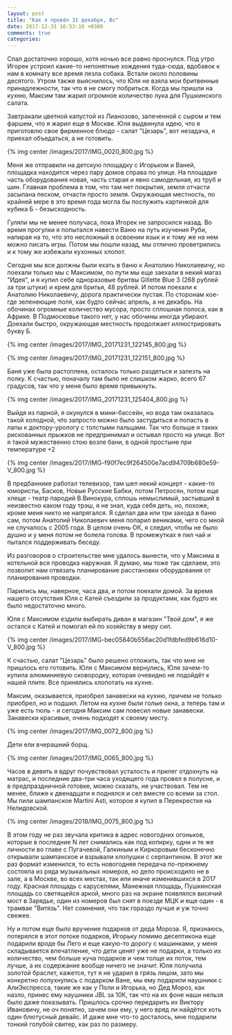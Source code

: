 ```yaml
---
layout: post
title: "Как я провёл 31 декабря, Вс"
date: 2017-12-31 16:53:18 +0300
comments: true
categories: 
---
```

Спал достаточно хорошо, хотя ночью все равно проснулся. Под утро Игорек устроил какие-то непонятные хождения туда-сюда, вдобавок к нам в комнату все время лезла собака. Встали около половины десятого. Утром также выяснилось, что Юля не взяла мои бритвенные принадлежности, так что я не смогу побриться. Когда мы пришли на кухню, Максим там жарил огромное количество лука для Пушкинского салата.

Завтракали цветной капустой из Лианозово, запеченной с сыром и тем фаршем, что я жарил еще в Москве. Юля выдвинула идею, что я приготовлю свое фирменное блюдо -  салат "Цезарь", вот незадача, я приехал объедаться, а не готовить.

{% img center /images/2017/IMG_0020_800.jpg %}

Меня же отправили на детскую площадку с Игорьком и Ваней, площадка находится через пару домов справа по улице. На площадке часть оборудования новая, часть старая и явно самодельная, из труб и шин. Главная проблема в том, что там нет покрытия, земля отчасти засыпана песком, отчасти просто земля. Окружающая местность, по крайней мере в это время года могла бы послужить картинкой для кубика Б - безысходность. 

Гуляли мы не менее получаса, пока Игорек не запросился назад. Во время прогулки я попытался навести Ваню на путь изучения Руби, напирая на то, что это несложный в освоении язык и к тому же на нем можно писать игры. Потом мы пошли назад, мы отлично проветрились и к тому же избежали кухонных хлопот.

Сегодня мы все должны были ехать в баню к Анатолию Николаевичу, но поехали только мы с Максимом, по пути мы еще заехали в некий магаз "Идея", и я купил себе одноразовые бритвы Gillette Blue 3 (268 рублей за три штуки) и крем для бритья, 48 рублей. И потом поехали к Анатолию Николаевичу, дорога практически пустая. По сторонам кое-где зеленеющие поля, как будто сейчас апрель, а не декабрь. На обочинах огромные количество мусора, просто сплошная полоса, как в Африке. В Подмосковье такого нет, у нас обочины иногда убирают. Доехали быстро, окружающая местность продолжает иллюстрировать букву Б.

{% img center /images/2017/IMG_20171231_122145_800.jpg %}

{% img center /images/2017/IMG_20171231_122151_800.jpg %}

Баня уже была растоплена, осталось только раздеться и залезть на полку. К счастью, поначалу там было не слишком жарко, всего 67 градусов, так что у меня было время привыкнуть. 

{% img center /images/2017/IMG_20171231_125404_800.jpg %}

Выйдя из парной, я окунулся в мини-бассейн, но вода там оказалась такой холодной, что запросто можно было застудиться и попасть в лапы к доктору-урологу с толстыми пальцами. Так что больше я таких рискованных прыжков не предпринимал и остывал просто на улице. Вот я такой мужественно стою возле бани, в одной простыне при температуре +2

{% img center /images/2017/IMG-f90f7ec9f264500e7acd94709b680e59-V_800.jpg %}

В предбаннике работал телевизор, там шел некий концерт - какие-то юмористы, Басков, Новые Русские Бабки, потом Петросян, потом еще хлеще - театр пародий В.Винокура, сплошь немыслимый, застывший в неизвестно каком году трэш, я не знал, куда себя деть, но, похоже, кроме меня никто не напрягался. Я сделал два или три захода в баню сам, потом Анатолий Николаевич меня попарил вениками, чего со мной не случалось с 2005 года. В целом очень ОК, я следил, чтобы не было душно и у меня потом не болела голова. В промежутках я пил чай и пытался поддерживать беседу. 

Из разговоров о строительстве мне удалось вынести, что у Максима в котельной вся проводка наружная. Я думаю, мы тоже так сделаем, это позволит нам отвязать планирование расстановки оборудования от планирования проводки.

Парились мы, наверное, часа два, и потом поехали домой. За время нашего отсутствия Юля с Катей съездили за продуктами, как будто их было недостаточно много. 

Юля с Максимом ездили выбирать диван в магазин "Твой дом", я же остался с Катей и помогал ей по хозяйству в меру сил.

{% img center /images/2017/IMG-bec05840b556ac20d1fdbfed9b616d10-V_800.jpg %}

К счастью, салат "Цезарь" было решено отложить, так что мне не пришлось его готовить. Юля с Максимом вернулись, Юля зачем-то купила алюминиевую сковородку, которая очевидно не подойдёт к нашей плите. Все принялись хлопотать на кухне.

Максим, оказывается, приобрел занавески на кухню, причем не только приобрел, но и подшил. Летом на кухне были голые окна, а теперь там и уже есть тюль - и сегодня Максим сам повесил новые занавески. Занавески красивые, очень подходят к своему месту.

{% img center /images/2017/IMG_0072_800.jpg %}

Дети ели вчерашний борщ.

{% img center /images/2017/IMG_0065_800.jpg %}

Часов в девять я вдруг почувствовал усталость и прилег отдохнуть на матрас, и последние два-три часа уходящего года провел в полусне, и в предпраздничной готовке, можно сказать, не участвовал. Тем не менее, ближе к двенадцати я поднялся и сел вместе со всеми за стол. Мы пили шампанское Martini Asti, которое я купил в Перекрестке на Нелидовской.

{% img center /images/2018/IMG_0075_800.jpg %}

В этом году не раз звучала критика в адрес новогодних огоньков, которые в последние N лет снимались как под копирку, одни и те же личности во главе с Пугачевой, Галкиным и Киркоровым бесконечно открывали шампанское и взрывали хлопушки с серпантином. В этот же раз формат изменился, то есть новогодняя передача по-прежнему состояла из ряда музыкальных номеров, но дело происходило не в зале, а в Москве, во всех местах, так или иначе изменившихся в 2017 году. Красная площадь с каруселями, Манежная площадь, Пушкинская площадь со светящейся аркой, много раз на экране появлялся висячий мост в Зарядье, один из номеров был снят в поезде МЦК и еще один - в трамвае "Витязь". Нет сомнения, что так гораздо лучше и уж точно свежее.

Ну и потом еще было вручение подарков от деда Мороза. Я, признаюсь, потерялся в этот потоке подарков, Игорьку помимо десептикона еще подарили вроде бы Лего и еще какую-то дорогу с машинками, у меня складывается впечатление, что дети ценят уже не подарки, а только их количество, чем больше куча подарков и чем толще их поток, тем лучше, а их содержание вообще ничего не значит. Юля получила золотой браслет, кажется, тут я не ударил в грязь лицом, зато мы конкретно лопухнулись с подарком Ване, мы ему подарили наушники с АлиЭкспресса, такие же как у Поли и Игорька, но Дед Мороз, как назло, принес ему наушники JBL за 10К, так что на их фоне наши нельзя было даже показывать. Пришлось срочно передарить их Виктору Ивановичу, не оч понятно, зачем они ему, у него вряд ли найдётся хоть один блютусный девайс. И даже мне что-то досталось, мне подарили тонкий голубой свитер, как раз по размеру.